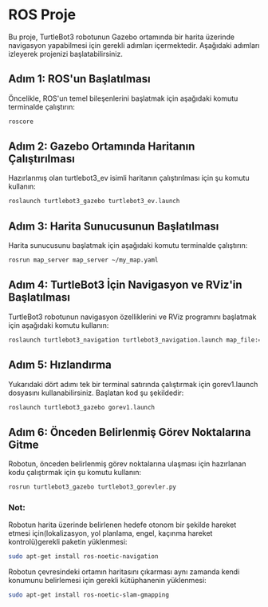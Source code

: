 # ROS Proje

Bu proje, TurtleBot3 robotunun Gazebo ortamında bir harita üzerinde navigasyon yapabilmesi için gerekli adımları içermektedir. Aşağıdaki adımları izleyerek projenizi başlatabilirsiniz.

## Adım 1: ROS'un Başlatılması
Öncelikle, ROS'un temel bileşenlerini başlatmak için aşağıdaki komutu terminalde çalıştırın:
```bash
roscore
```
## Adım 2: Gazebo Ortamında Haritanın Çalıştırılması
Hazırlanmış olan turtlebot3_ev isimli haritanın çalıştırılması için şu komutu kullanın:
```bash
roslaunch turtlebot3_gazebo turtlebot3_ev.launch
```
## Adım 3: Harita Sunucusunun Başlatılması
Harita sunucusunu başlatmak için aşağıdaki komutu terminalde çalıştırın:
```bash
rosrun map_server map_server ~/my_map.yaml
```
## Adım 4: TurtleBot3 İçin Navigasyon ve RViz'in Başlatılması
TurtleBot3 robotunun navigasyon özelliklerini ve RViz programını başlatmak için aşağıdaki komutu kullanın:
```bash
roslaunch turtlebot3_navigation turtlebot3_navigation.launch map_file:=$HOME/my_map.yaml
```
## Adım 5: Hızlandırma
Yukarıdaki dört adımı tek bir terminal satırında çalıştırmak için gorev1.launch dosyasını kullanabilirsiniz. Başlatan kod şu şekildedir:
```bash
roslaunch turtlebot3_gazebo gorev1.launch
```
## Adım 6: Önceden Belirlenmiş Görev Noktalarına Gitme
Robotun, önceden belirlenmiş görev noktalarına ulaşması için hazırlanan kodu çalıştırmak için şu komutu kullanın:
```bash
rosrun turtlebot3_gazebo turtlebot3_gorevler.py
```
### Not:
Robotun harita üzerinde belirlenen hedefe otonom bir şekilde hareket etmesi için(lokalizasyon, yol planlama, engel, kaçınma hareket kontrolü)gerekli paketin yüklenmesi:
```bash
sudo apt-get install ros-noetic-navigation
```
Robotun çevresindeki ortamın haritasını çıkarması aynı zamanda kendi konumunu belirlemesi için gerekli kütüphanenin yüklenmesi:
```bash
sudo apt-get install ros-noetic-slam-gmapping
```
